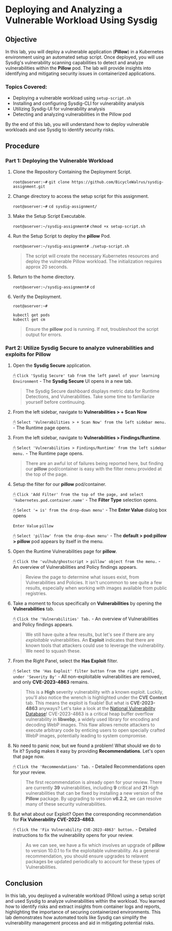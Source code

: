 # Deploying and Analyzing a Vulnerable Workload Using Sysdig

## Objective

In this lab, you will deploy a vulnerable application (**Pillow**) in a Kubernetes environment using an automated setup script. Once deployed, you will use Sysdig's vulnerability scanning capabilities to detect and analyze vulnerabilities within the **Pillow** pod. The lab will provide insights into identifying and mitigating security issues in containerized applications.

### Topics Covered:
- Deploying a vulnerable workload using `setup-script.sh`
- Installing and configuring Sysdig-CLI for vulnerability analysis
- Utilizing Sysdig-UI for vulnerability analysis
- Detecting and analyzing vulnerabilities in the Pillow pod

By the end of this lab, you will understand how to deploy vulnerable workloads and use Sysdig to identify security risks.

## Procedure

### Part 1: Deploying the Vulnerable Workload

1. Clone the Repository Containing the Deployment Script.

    `root@aserver:~#` `git clone https://github.com/BicycleWalrus/sysdig-assignment.git`

0. Change directory to access the setup script for this assignment.

    `root@aserver:~#` `cd sysdig-assignment/`

0. Make the Setup Script Executable.

    `root@aserver:~/sysdig-assignment#` `chmod +x setup-script.sh`

0. Run the Setup Script to deploy the **pillow** Pod.

    `root@aserver:~/sysdig-assignment#` `./setup-script.sh`

    > The script will create the necessary Kubernetes resources and deploy the vulnerable Pillow workload. The initialization requires approx 20 seconds.

0. Return to the home directory.

    `root@aserver:~/sysdig-assignment#` `cd`

0. Verify the Deployment.

    `root@aserver:~#`

    ```
    kubectl get pods
    kubectl get cm
    ```

    > Ensure the **pillow** pod is running. If not, troubleshoot the script output for errors.

### Part 2: Utilize Sysdig Secure to analyze vulnerabilities and exploits for Pillow

1. Open the **Sysdig Secure** application.

    &#128432; `Click 'Sysdig Secure' tab from the left panel of your learning Environment` - The **Sysdig Secure** UI opens in a new tab.

    > The Sysdig Secure dashboard displays metric data for Runtime Detections, and Vulnerabilities. Take some time to familiarize yourself before continuuing.

0. From the left sidebar, navigate to **Vulnerabilities > + Scan Now**

    &#128432; `Select 'Vulnerabilities > + Scan Now' from the left sidebar menu.` - The Runtime page opens.

0. From the left sidebar, navigate to **Vulnerabilities > Findings/Runtime**.

    &#128432; `Select 'Vulnerabilities > Findings/Runtime' from the left sidebar menu.` - The Runtime page opens.

    > There are an awful lot of failures being reported here, but finding our **pillow** pod/container is easy with the filter menu provided at the top of the page.

0. Setup the filter for our **pillow** pod/container.

    &#128432; `Click 'Add Filter' from the top of the page, and select 'kubernetes.pod.container.name'` - The **Filter Type** selection opens.

    &#128432; `Select '= is' from the drop-down menu'` - The **Enter Value** dialog box opens

    `Enter Value` `pillow`

    &#128432; `Select 'pillow' from the drop-down menu'` - The **default > pod:pillow > pillow** pod appears by itself in the menu.

0. Open the Runtime Vulnerabilities page for **pillow**.

    &#128432; `Click the 'vulhub/ghostscript > pillow' object from the menu.` - An overview of Vulnerabilities and Policy findings appears.

    > Review the page to determine what issues exist, from Vulnerabilities and Policies. It isn't uncommon to see quite a few results, especially when working with images available from public registries.

0. Take a moment to focus specifically on **Vulnerabilities** by opening the **Vulnerabilities** tab.

    &#128432; `Click the 'Vulnerabilities' Tab.` - An overview of Vulnerabilities and Policy findings appears.

    > We still have quite a few results, but let's see if there are any *exploitable* vulnerabilities. An **Exploit** indicates that there are known tools that attackers could use to leverage the vulnerability. We need to squash these.

0. From the Right Panel, select the **Has Exploit** filter.

    &#128432; `Select the 'Has Exploit' filter button from the right panel, under 'Severity By'` - All non-exploitable vulnerabilities are removed, and only **CVE-2023-4863** remains.

    > This is a **High** severity vulnerability with a known exploit. Luckily, you'll also notice the wrench is highlighted under the **CVE Context** tab. This means the exploit is fixable! But what is **CVE-2023-4863** anyways? Let's take a look at the [National Vulnerability Database](https://nvd.nist.gov/vuln/detail/CVE-2023-4863)! CVE-2023-4863 is a critical heap buffer overflow vulnerability in **libwebp**, a widely used library for encoding and decoding WebP images. This flaw allows remote attackers to execute arbitrary code by enticing users to open specially crafted WebP images, potentially leading to system compromise. 

0. No need to panic now, but we found a problem! What should we do to fix it? Sysdig makes it easy by providing **Recommendations**. Let's open that page now.

    &#128432; `Click the 'Recommendations' Tab.` - Detailed Recommendations open for your review.

    > The first recommendation is already open for your review. There are currently **39** vulnerabilities, including **9** critical and **21** High vulnerabilities that can be fixed by installing a new version of the **Pillow** package. By upgrading to version **v6.2.2**, we can resolve many of these security vulnerabilities.

0. But what about our Exploit? Open the corresponding recommendation for **Fix Vulnerability CVE-2023-4863**.

    &#128432; `Click the 'Fix Vulnerability CVE-2023-4863' button.` - Detailed instructions to fix the vulnerability opens for your review.

    > As we can see, we have a fix which involves an upgrade of **pillow** to version 10.0.1 to fix the exploitable vulnerability. As a general recommendation, you should ensure upgrades to relavent packages be updated periodically to account for these types of Vulnerabilities. 

## Conclusion

In this lab, you deployed a vulnerable workload (Pillow) using a setup script and used Sysdig to analyze vulnerabilities within the workload. You learned how to identify risks and extract insights from container logs and reports, highlighting the importance of securing containerized environments. This lab demonstrates how automated tools like Sysdig can simplify the vulnerability management process and aid in mitigating potential risks.

